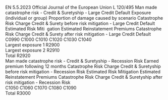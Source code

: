 EN  5.5.2023 Official Journal of the European Union L 120/495
 Man made catastrophe risk - Credit & 
Suretyship - Large Credit Default  Exposure (individual 
or group)  Proportion of 
damage caused by 
scenario  Catastrophe Risk 
Charge Credit & 
Surety before risk 
mitigation - Large 
Credit Default  Estimated Risk Miti ­
gation  Estimated 
Reinstatement 
Premiums  Catastrophe Risk 
Charge Credit & 
Surety after risk 
mitigation - Large 
Credit Default  
C0990  C1000  C1010  C1020  C1030  C1040  
Largest exposure 1  R2900  
Largest exposure 2  R2910  
Total  R2920  
Man made catastrophe risk - Credit & Suretyship - Recession Risk  Earned premium 
following 12 
months  Catastrophe Risk 
Charge Credit & 
Suretyship before 
risk mitigation - 
Recession Risk  Estimated Risk 
Mitigation  Estimated 
Reinstatement 
Premiums  Catastrophe Risk 
Charge Credit & 
Suretyship after risk 
mitigation - 
Recession Risk  
C1050  C1060  C1070  C1080  C1090  
Total  R3000